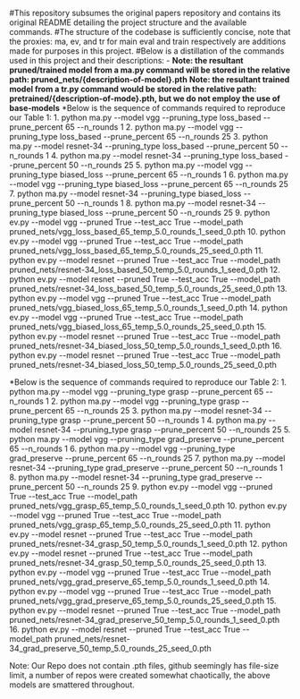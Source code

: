 #This repository subsumes the original papers repository and contains its original README detailing the project structure and the available commands.
#The structure of the codebase is sufficiently concise, note that the proxies: ma, ev, and tr for main eval and train respectively are additions made for purposes in this project.
#Below is a distillation of the commands used in this project and their descriptions:
    - 
**Note: the resultant pruned/trained model from a ma.py command will be stored in the relative path: pruned_nets/{description-of-model}.pth**
**Note: the resultant trained model from a tr.py command would be stored in the relative path: pretrained/{description-of-mode}.pth, but we do not employ the use of base-models**
*Below is the sequence of commands required to reproduce our Table 1:
    1. python ma.py --model vgg --pruning_type loss_based --prune_percent 65 --n_rounds 1
    2. python ma.py --model vgg --pruning_type loss_based --prune_percent 65 --n_rounds 25
    3. python ma.py --model resnet-34 --pruning_type loss_based --prune_percent 50 --n_rounds 1
    4. python ma.py --model resnet-34 --pruning_type loss_based --prune_percent 50 --n_rounds 25
    5. python ma.py --model vgg --pruning_type biased_loss --prune_percent 65 --n_rounds 1
    6. python ma.py --model vgg --pruning_type biased_loss --prune_percent 65 --n_rounds 25
    7. python ma.py --model resnet-34 --pruning_type biased_loss --prune_percent 50 --n_rounds 1
    8. python ma.py --model resnet-34 --pruning_type biased_loss --prune_percent 50 --n_rounds 25
    9. python ev.py --model vgg --pruned True --test_acc True --model_path pruned_nets/vgg_loss_based_65_temp_5.0_rounds_1_seed_0.pth
    10. python ev.py --model vgg --pruned True --test_acc True --model_path pruned_nets/vgg_loss_based_65_temp_5.0_rounds_25_seed_0.pth
    11. python ev.py --model resnet --pruned True --test_acc True --model_path pruned_nets/resnet-34_loss_based_50_temp_5.0_rounds_1_seed_0.pth
    12. python ev.py --model resnet --pruned True --test_acc True --model_path pruned_nets/resnet-34_loss_based_50_temp_5.0_rounds_25_seed_0.pth
    13. python ev.py --model vgg --pruned True --test_acc True --model_path pruned_nets/vgg_biased_loss_65_temp_5.0_rounds_1_seed_0.pth
    14. python ev.py --model vgg --pruned True --test_acc True --model_path pruned_nets/vgg_biased_loss_65_temp_5.0_rounds_25_seed_0.pth
    15. python ev.py --model resnet --pruned True --test_acc True --model_path pruned_nets/resnet-34_biased_loss_50_temp_5.0_rounds_1_seed_0.pth
    16. python ev.py --model resnet --pruned True --test_acc True --model_path pruned_nets/resnet-34_biased_loss_50_temp_5.0_rounds_25_seed_0.pth

*Below is the sequence of commands required to reproduce our Table 2:
    1. python ma.py --model vgg --pruning_type grasp --prune_percent 65 --n_rounds 1
    2. python ma.py --model vgg --pruning_type grasp --prune_percent 65 --n_rounds 25
    3. python ma.py --model resnet-34 --pruning_type grasp --prune_percent 50 --n_rounds 1
    4. python ma.py --model resnet-34 --pruning_type grasp --prune_percent 50 --n_rounds 25
    5. python ma.py --model vgg --pruning_type grad_preserve --prune_percent 65 --n_rounds 1
    6. python ma.py --model vgg --pruning_type grad_preserve --prune_percent 65 --n_rounds 25
    7. python ma.py --model resnet-34 --pruning_type grad_preserve --prune_percent 50 --n_rounds 1
    8. python ma.py --model resnet-34 --pruning_type grad_preserve --prune_percent 50 --n_rounds 25
    9. python ev.py --model vgg --pruned True --test_acc True --model_path pruned_nets/vgg_grasp_65_temp_5.0_rounds_1_seed_0.pth
    10. python ev.py --model vgg --pruned True --test_acc True --model_path pruned_nets/vgg_grasp_65_temp_5.0_rounds_25_seed_0.pth
    11. python ev.py --model resnet --pruned True --test_acc True --model_path pruned_nets/resnet-34_grasp_50_temp_5.0_rounds_1_seed_0.pth
    12. python ev.py --model resnet --pruned True --test_acc True --model_path pruned_nets/resnet-34_grasp_50_temp_5.0_rounds_25_seed_0.pth
    13. python ev.py --model vgg --pruned True --test_acc True --model_path pruned_nets/vgg_grad_preserve_65_temp_5.0_rounds_1_seed_0.pth
    14. python ev.py --model vgg --pruned True --test_acc True --model_path pruned_nets/vgg_grad_preserve_65_temp_5.0_rounds_25_seed_0.pth
    15. python ev.py --model resnet --pruned True --test_acc True --model_path pruned_nets/resnet-34_grad_preserve_50_temp_5.0_rounds_1_seed_0.pth
    16. python ev.py --model resnet --pruned True --test_acc True --model_path pruned_nets/resnet-34_grad_preserve_50_temp_5.0_rounds_25_seed_0.pth

Note: Our Repo does not contain .pth files, github seemingly has file-size limit, a number of repos were created somewhat chaotically, the above models are smattered throughout.
